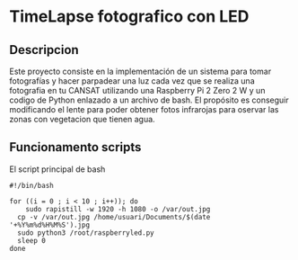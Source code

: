 # TimeLapse fotografico con LED

## Descripcion

Este proyecto consiste en la implementación de un sistema para tomar fotografías y hacer parpadear una luz cada vez que se realiza una fotografia en tu CANSAT utilizando una Raspberry Pi 2 Zero 2 W y un codigo de Python enlazado a un archivo de bash. El propósito es conseguir modificando el lente para poder obtener fotos infrarojas para oservar las zonas con vegetacion que tienen agua.

## Funcionamento scripts

El script principal de bash
```
#!/bin/bash

for ((i = 0 ; i < 10 ; i++)); do
	sudo rapistill -w 1920 -h 1080 -o /var/out.jpg
  cp -v /var/out.jpg /home/usuari/Documents/$(date '+%Y%m%d%H%M%S').jpg
  sudo python3 /root/raspberryled.py
  sleep 0
done
```
